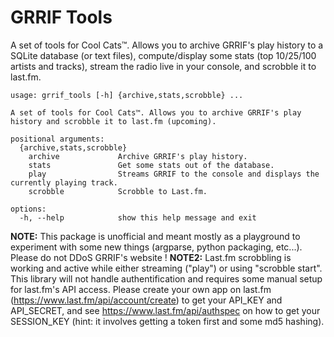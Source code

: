 # GRRIF Tools

A set of tools for Cool Cats™. Allows you to archive GRRIF's play history to a SQLite database (or text files), compute/display some stats (top 10/25/100 artists and tracks), stream the radio live in your console, and scrobble it to last.fm.

```
usage: grrif_tools [-h] {archive,stats,scrobble} ...

A set of tools for Cool Cats™. Allows you to archive GRRIF's play history and scrobble it to last.fm (upcoming).

positional arguments:
  {archive,stats,scrobble}
    archive             Archive GRRIF's play history.
    stats               Get some stats out of the database.
    play                Streams GRRIF to the console and displays the currently playing track.
    scrobble            Scrobble to Last.fm.

options:
  -h, --help            show this help message and exit
  ```
  
  **NOTE:** This package is unofficial and meant mostly as a playground to experiment with some new things (argparse, python packaging, etc...). Please do not DDoS GRRIF's website !
  **NOTE2:** Last.fm scrobbling is working and active while either streaming ("play") or using "scrobble start". This library will not handle authentification and requires some manual setup for last.fm's API access. Please create your own app on last.fm (https://www.last.fm/api/account/create) to get your API_KEY and API_SECRET, and see https://www.last.fm/api/authspec on how to get your SESSION_KEY (hint: it involves getting a token first and some md5 hashing).
